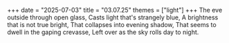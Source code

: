 +++
date = "2025-07-03"
title = "03.07.25"
themes = ["light"]
+++
The eve outside through open glass,
Casts light that's strangely blue,
A brightness that is not true bright,
That collapses into evening shadow,
That seems to dwell in the gaping crevasse,
Left over as the sky rolls day to night.
